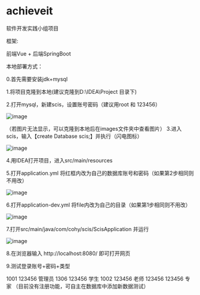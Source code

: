# achieveit
软件开发实践小组项目

框架:

前端Vue + 后端SpringBoot 

本地部署方式：

0.首先需要安装jdk+mysql

1.将项目克隆到本地(建议克隆到D:\IDEA\Project 目录下)

2.打开mysql，新建scis，设置账号密码（建议用root 和 123456）

![image](https://github.com/lyx937131777/achieveit/blob/master/images/mysql1.png)

（若图片无法显示，可以克隆到本地后在images文件夹中查看图片）
3.进入scis，输入【create Database scis;】并执行（闪电图标）

![image](https://github.com/lyx937131777/achieveit/blob/master/images/mysql.png)

4.用IDEA打开项目，进入src/main/resources

5.打开application.yml 将红框内改为自己的数据库账号和密码（如果第2步相同则不用改）

![image](https://github.com/lyx937131777/achieveit/blob/master/images/path.png)

6.打开application-dev.yml  将file内改为自己的目录（如果第1步相同则不用改）

![image](https://github.com/lyx937131777/achieveit/blob/master/images/path2.png)

7.打开src/main/java/com/cohy/scis/ScisApplication 并运行

![image](https://github.com/lyx937131777/achieveit/blob/master/images/start.png)

8.在浏览器输入 http://localhost:8080/ 即可打开网页

9.测试登录账号+密码+类型

1001 123456 管理员
1306 123456 学生
1002 123456 老师
123456 123456 专家
（目前没有注册功能，可自主在数据库中添加新数据测试）
